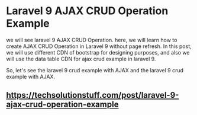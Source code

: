 # Laravel 9 AJAX CRUD Operation Example

we will see laravel 9 AJAX CRUD Operation. here, we will learn how to create AJAX CRUD Operation in Laravel 9 without page refresh. In this post, we will use different CDN of bootstrap for designing purposes, and also we will use the data table CDN for ajax crud example in laravel 9.

So, let's see the laravel 9 crud example with AJAX and the laravel 9 crud example with AJAX.

## https://techsolutionstuff.com/post/laravel-9-ajax-crud-operation-example
